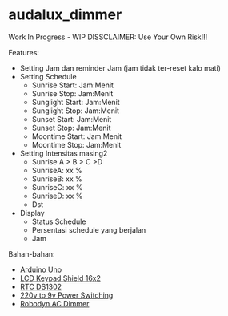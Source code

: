 # audalux_dimmer
Work In Progress - WIP
DISSCLAIMER: Use Your Own Risk!!!

Features:
- Setting Jam dan reminder Jam (jam tidak ter-reset kalo mati)
- Setting Schedule
  - Sunrise Start: Jam:Menit
  - Sunrise Stop: Jam:Menit
  - Sunglight Start: Jam:Menit
  - Sunglight Stop: Jam:Menit
  - Sunset Start: Jam:Menit
  - Sunset Stop: Jam:Menit
  - Moontime Start: Jam:Menit
  - Moontime Stop: Jam:Menit
- Setting Intensitas masing2
  - Sunrise A > B > C >D
  - SunriseA: xx %
  - SunriseB: xx %
  - SunriseC: xx %
  - SunriseD: xx %
  - Dst
- Display
  - Status Schedule
  - Persentasi schedule yang berjalan
  - Jam
  
Bahan-bahan:
- [Arduino Uno](https://pages.github.com](https://www.tokopedia.com/rajacell/arduinoo-uno-r3-smd-high-quality-atmega328-ch340g-5v-16mhz-dev-board-uno-r3-board)/)
- [LCD Keypad Shield 16x2](https://www.tokopedia.com/rajacell/lcd-keypad-shield-arduino-uno-mega-1602-blue-kualitas-no1)
- [RTC DS1302](https://www.tokopedia.com/rajacell/rtc-ds1302-battery-cr3032-real-time-clock-module-for-arduinoo)
- [220v to 9v Power Switching](https://www.tokopedia.com/kedaianekabarang/9v-500ma-4-5w-switching-power-supply-module-modul-ac-dc-adaptor)
- [Robodyn AC Dimmer](https://www.tokopedia.com/kyware/ac-light-dimmer-robotdyn-module-1-channel-220v-110v-logic-5v-3-3v)

  
